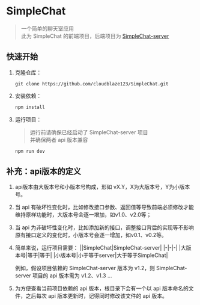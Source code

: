 # SimpleChat
> 一个简单的聊天室应用 <br>
> 此为 SimpleChat 的前端项目，后端项目为 [SimpleChat-server](https://github.com/cloudblaze123/SimpleChat-server)

## 快速开始

1. 克隆仓库：
   
   `git clone https://github.com/cloudblaze123/SimpleChat.git`

2. 安装依赖：

    ```sh
    npm install
    ```

3. 运行项目：
    > 运行前请确保已经启动了 SimpleChat-server 项目 <br>
    > 并确保两者 api 版本兼容

    ```sh
    npm run dev
    ```

## 补充：api版本的定义

1. api版本由大版本号和小版本号构成，形如 vX.Y，X为大版本号，Y为小版本号。

2. 当 api 有破坏性变化时，比如修改接口参数、返回值等导致前端必须修改才能维持原样功能时，大版本号会逐一增加，如v1.0、v2.0等；

3. 当 api 为非破坏性变化时，比如添加新的接口，调整接口背后的实现等不影响原有接口定义的变化时，小版本号会逐一增加，如v0.1、v0.2等。

4. 简单来说，运行项目需要：
    ||SimpleChat|SimpleChat-server|
    |-|-|-|
    |大版本号|等于|等于|
    |小版本号|小于等于server|大于等于SimpleChat|

    例如，假设项目依赖的 SimpleChat-server 版本为 v1.2，则 SimpleChat-server 项目的 api 版本需为 v1.2、v1.3 ...

5. 为方便查看当前项目依赖的 api 版本，根目录下会有一个以 api 版本命名的文件，之后每次 api 版本更新时，记得同时修改该文件的 api 版本。